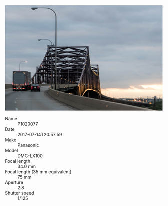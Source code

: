 [![P1020077](/photos/hd/P1020077.jpg)](/photos/full/P1020077.jpg?raw=true)

<dl>
  <dt>Name</dt>
  <dd>P1020077</dd>
  <dt>Date</dt>
  <dd>2017-07-14T20:57:59</dd>
  <dt>Make</dt>
  <dd>Panasonic</dd>
  <dt>Model</dt>
  <dd>DMC-LX100</dd>
  <dt>Focal length</dt>
  <dd>34.0 mm</dd>
  <dt>Focal length (35 mm equivalent)</dt>
  <dd>75 mm</dd>
  <dt>Aperture</dt>
  <dd>2.8</dd>
  <dt>Shutter speed</dt>
  <dd>1/125</dd>
</dl>
